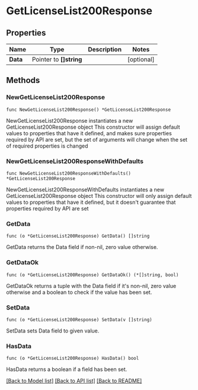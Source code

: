 # GetLicenseList200Response

## Properties

Name | Type | Description | Notes
------------ | ------------- | ------------- | -------------
**Data** | Pointer to **[]string** |  | [optional] 

## Methods

### NewGetLicenseList200Response

`func NewGetLicenseList200Response() *GetLicenseList200Response`

NewGetLicenseList200Response instantiates a new GetLicenseList200Response object
This constructor will assign default values to properties that have it defined,
and makes sure properties required by API are set, but the set of arguments
will change when the set of required properties is changed

### NewGetLicenseList200ResponseWithDefaults

`func NewGetLicenseList200ResponseWithDefaults() *GetLicenseList200Response`

NewGetLicenseList200ResponseWithDefaults instantiates a new GetLicenseList200Response object
This constructor will only assign default values to properties that have it defined,
but it doesn't guarantee that properties required by API are set

### GetData

`func (o *GetLicenseList200Response) GetData() []string`

GetData returns the Data field if non-nil, zero value otherwise.

### GetDataOk

`func (o *GetLicenseList200Response) GetDataOk() (*[]string, bool)`

GetDataOk returns a tuple with the Data field if it's non-nil, zero value otherwise
and a boolean to check if the value has been set.

### SetData

`func (o *GetLicenseList200Response) SetData(v []string)`

SetData sets Data field to given value.

### HasData

`func (o *GetLicenseList200Response) HasData() bool`

HasData returns a boolean if a field has been set.


[[Back to Model list]](../README.md#documentation-for-models) [[Back to API list]](../README.md#documentation-for-api-endpoints) [[Back to README]](../README.md)


